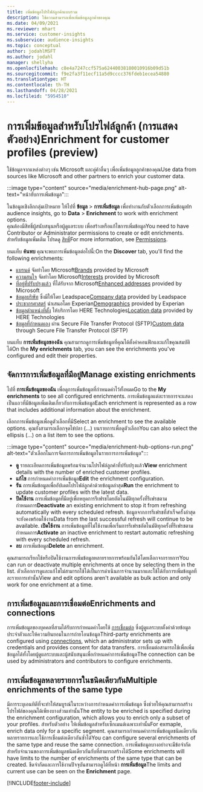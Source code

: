 ```yaml
---
title: เพิ่มข้อมูลโปรไฟล์ลูกค้าแบบรวม
description: ใช้ความสามารถเพื่อเพิ่มข้อมูลลูกค้าของคุณ
ms.date: 04/09/2021
ms.reviewer: mhart
ms.service: customer-insights
ms.subservice: audience-insights
ms.topic: conceptual
author: jodahlMSFT
ms.author: jodahl
manager: shellyha
ms.openlocfilehash: c8e4a7247ccf575a62440038180010916b09d51b
ms.sourcegitcommit: f9e2fa3f11ecf11a5d9cccc376fdeb1ecea54880
ms.translationtype: HT
ms.contentlocale: th-TH
ms.lasthandoff: 04/28/2021
ms.locfileid: "5954510"
---
```

# <a name="enrichment-for-customer-profiles-preview"></a><span data-ttu-id="5b8ae-103">การเพิ่มข้อมูลสำหรับโปรไฟล์ลูกค้า (การแสดงตัวอย่าง)</span><span class="sxs-lookup"><span data-stu-id="5b8ae-103">Enrichment for customer profiles (preview)</span></span>

<span data-ttu-id="5b8ae-104">ใช้ข้อมูลจากแหล่งต่างๆ เช่น Microsoft และคู่ค้าอื่นๆ เพื่อเพิ่มข้อมูลลูกค้าของคุณ</span><span class="sxs-lookup"><span data-stu-id="5b8ae-104">Use data from sources like Microsoft and other partners to enrich your customer data.</span></span>

:::image type="content" source="media/enrichment-hub-page.png" alt-text="หน้าฮับการเพิ่มข้อมูล":::

<span data-ttu-id="5b8ae-106">ในข้อมูลเชิงลึกกลุ่มเป้าหมาย ให้ไปที่ **ข้อมูล** > **การเพิ่มข้อมูล** เพื่อทำงานกับตัวเลือกการเพิ่มข้อมูล</span><span class="sxs-lookup"><span data-stu-id="5b8ae-106">In audience insights, go to **Data** > **Enrichment** to work with enrichment options.</span></span>    
<span data-ttu-id="5b8ae-107">คุณต้องมีสิทธิ์ผู้สนับสนุนหรือผู้ดูแลระบบ เพื่อสร้างหรือแก้ไขการเพิ่มข้อมูล</span><span class="sxs-lookup"><span data-stu-id="5b8ae-107">You need to have Contributor or Administrator permissions to create or edit enrichments.</span></span> <span data-ttu-id="5b8ae-108">สำหรับข้อมูลเพิ่มเติม โปรดดู [สิทธิ์](permissions.md)</span><span class="sxs-lookup"><span data-stu-id="5b8ae-108">For more information, see [Permissions](permissions.md).</span></span>

<span data-ttu-id="5b8ae-109">บนแท็บ **ค้นพบ** คุณจะพบการเพิ่มข้อมูลต่อไปนี้:</span><span class="sxs-lookup"><span data-stu-id="5b8ae-109">On the **Discover** tab, you'll find the following enrichments:</span></span>

- <span data-ttu-id="5b8ae-110">[แบรนด์](enrichment-microsoft.md) จัดทำโดย Microsoft</span><span class="sxs-lookup"><span data-stu-id="5b8ae-110">[Brands](enrichment-microsoft.md) provided by Microsoft</span></span>
- <span data-ttu-id="5b8ae-111">[ความสนใจ](enrichment-microsoft.md) จัดทำโดย Microsoft</span><span class="sxs-lookup"><span data-stu-id="5b8ae-111">[Interests](enrichment-microsoft.md) provided by Microsoft</span></span>
- <span data-ttu-id="5b8ae-112">[ที่อยู่ที่ปรับปรุงแล้ว](enrichment-enhanced-addresses.md) ที่ได้รับจาก Microsoft</span><span class="sxs-lookup"><span data-stu-id="5b8ae-112">[Enhanced addresses](enrichment-enhanced-addresses.md) provided by Microsoft</span></span>
- <span data-ttu-id="5b8ae-113">[ข้อมูลบริษัท](enrichment-leadspace.md) ซึ่งมีให้โดย Leadspace</span><span class="sxs-lookup"><span data-stu-id="5b8ae-113">[Company data](enrichment-leadspace.md) provided by Leadspace</span></span>
- <span data-ttu-id="5b8ae-114">[ประชากรศาสตร์](enrichment-experian.md) นำเสนอโดย Experian</span><span class="sxs-lookup"><span data-stu-id="5b8ae-114">[Demographics](enrichment-experian.md) provided by Experian</span></span>
- <span data-ttu-id="5b8ae-115">[ข้อมูลตำแหน่งที่ตั้ง](enrichment-here.md) ให้บริการโดย HERE Technologies</span><span class="sxs-lookup"><span data-stu-id="5b8ae-115">[Location data](enrichment-here.md) provided by HERE Technologies</span></span>
- <span data-ttu-id="5b8ae-116">[ข้อมูลที่กำหนดเอง](enrichment-SFTP-custom-import.md) ผ่าน Secure File Transfer Protocol (SFTP)</span><span class="sxs-lookup"><span data-stu-id="5b8ae-116">[Custom data](enrichment-SFTP-custom-import.md) through Secure File Transfer Protocol (SFTP)</span></span>

<span data-ttu-id="5b8ae-117">บนแท็บ **การเพิ่มข้อมูลของฉัน** คุณสามารถดูการเพิ่มข้อมูลที่คุณได้ตั้งค่าคอนฟิกและแก้ไขคุณสมบัติได้</span><span class="sxs-lookup"><span data-stu-id="5b8ae-117">On the **My enrichments** tab, you can see the enrichments you've configured and edit their properties.</span></span>

## <a name="manage-existing-enrichments"></a><span data-ttu-id="5b8ae-118">จัดการการเพิ่มข้อมูลที่มีอยู่</span><span class="sxs-lookup"><span data-stu-id="5b8ae-118">Manage existing enrichments</span></span>

<span data-ttu-id="5b8ae-119">ไปที่ **การเพิ่มข้อมูลของฉัน** เพื่อดูการเพิ่มข้อมูลที่กำหนดค่าไว้ทั้งหมด</span><span class="sxs-lookup"><span data-stu-id="5b8ae-119">Go to the **My enrichments** to see all configured enrichments.</span></span> <span data-ttu-id="5b8ae-120">การเพิ่มข้อมูลแต่ละรายการจะแสดงเป็นแถวที่มีข้อมูลเพิ่มเติมเกี่ยวกับการเพิ่มข้อมูล</span><span class="sxs-lookup"><span data-stu-id="5b8ae-120">Each enrichment is represented as a row that includes additional information about the enrichment.</span></span>

<span data-ttu-id="5b8ae-121">เลือกการเพิ่มข้อมูลเพื่อดูตัวเลือกที่มี</span><span class="sxs-lookup"><span data-stu-id="5b8ae-121">Select an enrichment to see the available options.</span></span> <span data-ttu-id="5b8ae-122">คุณยังสามารถเลือกจุดไข่ปลา (...) บนรายการเพื่อดูตัวเลือก</span><span class="sxs-lookup"><span data-stu-id="5b8ae-122">You can also select the ellipsis (...) on a list item to see the options.</span></span>

:::image type="content" source="media/enrichment-hub-options-run.png" alt-text="ตัวเลือกในการจัดการการเพิ่มข้อมูลในรายการการเพิ่มข้อมูล":::

- <span data-ttu-id="5b8ae-124">**ดู** รายละเอียดการเพิ่มข้อมูลพร้อมจำนวนโปรไฟล์ลูกค้าที่ปรับปรุงแล้ว</span><span class="sxs-lookup"><span data-stu-id="5b8ae-124">**View** enrichment details with the number of enriched customer profiles.</span></span>
- <span data-ttu-id="5b8ae-125">**แก้ไข** การกำหนดค่าการเพิ่มข้อมูล</span><span class="sxs-lookup"><span data-stu-id="5b8ae-125">**Edit** the enrichment configuration.</span></span>
- <span data-ttu-id="5b8ae-126">**รัน** การเพิ่มข้อมูลเพื่ออัปเดตโปรไฟล์ลูกค้าด้วยข้อมูลล่าสุด</span><span class="sxs-lookup"><span data-stu-id="5b8ae-126">**Run** the enrichment to update customer profiles with the latest data.</span></span>
- <span data-ttu-id="5b8ae-127">**ปิดใช้งาน** การเพิ่มข้อมูลที่มีอยู่เพื่อหยุดการรีเฟรชโดยอัตโนมัติทุกครั้งที่รีเฟรชตามกำหนดการ</span><span class="sxs-lookup"><span data-stu-id="5b8ae-127">**Deactivate** an existing enrichment to stop it from refreshing automatically with every scheduled refresh.</span></span> <span data-ttu-id="5b8ae-128">ข้อมูลจากการรีเฟรชที่สำเร็จครั้งล่าสุดจะยังคงพร้อมใช้งาน</span><span class="sxs-lookup"><span data-stu-id="5b8ae-128">Data from the last successful refresh will continue to be available.</span></span> <span data-ttu-id="5b8ae-129">**เปิดใช้งาน** การเพิ่มข้อมูลที่ไม่ใช้งานเพื่อเริ่มการรีเฟรชอัตโนมัติทุกครั้งที่รีเฟรชตามกำหนดการ</span><span class="sxs-lookup"><span data-stu-id="5b8ae-129">**Activate** an inactive enrichment to restart automatic refreshing with every scheduled refresh.</span></span>
- <span data-ttu-id="5b8ae-130">**ลบ** การเพิ่มข้อมูล</span><span class="sxs-lookup"><span data-stu-id="5b8ae-130">**Delete** an enrichment.</span></span>

<span data-ttu-id="5b8ae-131">คุณสามารถเรียกใช้หรือปิดใช้งานการเพิ่มข้อมูลหลายรายการพร้อมกันได้โดยเลือกจากรายการ</span><span class="sxs-lookup"><span data-stu-id="5b8ae-131">You can run or deactivate multiple enrichments at once by selecting them in the list.</span></span> <span data-ttu-id="5b8ae-132">ตัวเลือกการดูและแก้ไขไม่สามารถใช้ได้เป็นการดำเนินการจำนวนมากและใช้ได้กับการเพิ่มข้อมูลทีละรายการเท่านั้น</span><span class="sxs-lookup"><span data-stu-id="5b8ae-132">View and edit options aren't available as bulk action and only work for one enrichment at a time.</span></span>

## <a name="enrichments-and-connections"></a><span data-ttu-id="5b8ae-133">การเพิ่มข้อมูลและการเชื่อมต่อ</span><span class="sxs-lookup"><span data-stu-id="5b8ae-133">Enrichments and connections</span></span>

<span data-ttu-id="5b8ae-134">การเพิ่มข้อมูลของบุคคลที่สามได้รับการกำหนดค่าโดยใช้ [การเชื่อมต่อ](connections.md) ซึ่งผู้ดูแลระบบตั้งค่าด้วยข้อมูลประจำตัวและให้ความยินยอมในการถ่ายโอนข้อมูล</span><span class="sxs-lookup"><span data-stu-id="5b8ae-134">Third-party enrichments are configured using [connections](connections.md), which an administrator sets up with credentials and provides consent for data transfers.</span></span> <span data-ttu-id="5b8ae-135">การเชื่อมต่อสามารถใช้เพื่อเพิ่มข้อมูลได้ทั้งโดยผู้ดูแลระบบและผู้สนับสนุนเพื่อกำหนดค่าการเพิ่มข้อมูล</span><span class="sxs-lookup"><span data-stu-id="5b8ae-135">The connection can be used by administrators and contributors to configure enrichments.</span></span>  

## <a name="multiple-enrichments-of-the-same-type"></a><span data-ttu-id="5b8ae-136">การเพิ่มข้อมูลหลายรายการในชนิดเดียวกัน</span><span class="sxs-lookup"><span data-stu-id="5b8ae-136">Multiple enrichments of the same type</span></span>

<span data-ttu-id="5b8ae-137">มีการระบุเอนทิตีที่จะทำให้สมบูรณ์ในระหว่างการกำหนดค่าการเพิ่มข้อมูล ซึ่งช่วยให้คุณสามารถสร้างโปรไฟล์ของคุณได้เพียงบางส่วนเท่านั้น</span><span class="sxs-lookup"><span data-stu-id="5b8ae-137">The entity to be enriched is specified during the enrichment configuration, which allows you to enrich only a subset of your profiles.</span></span> <span data-ttu-id="5b8ae-138">สำหรับตัวอย่าง ให้เพิ่มข้อมูลสำหรับเซ็กเมนต์เฉพาะเท่านั้น</span><span class="sxs-lookup"><span data-stu-id="5b8ae-138">For exmaple, enrich data only for a specific segment.</span></span> <span data-ttu-id="5b8ae-139">คุณสามารถกำหนดค่าการเพิ่มข้อมูลชนิดเดียวกันหลายรายการและใช้การเชื่อมต่อเดียวกันซ้ำได้</span><span class="sxs-lookup"><span data-stu-id="5b8ae-139">You can configure several enrichments of the same type and reuse the same connection.</span></span> <span data-ttu-id="5b8ae-140">การเพิ่มข้อมูลบางอย่างจะมีข้อจำกัดสำหรับจำนวนของการเพิ่มข้อมูลชนิดเดียวกันกับที่สามารถสร้างได้</span><span class="sxs-lookup"><span data-stu-id="5b8ae-140">Some enrichments will have limits to the number of enrichments of the same type that can be created.</span></span> <span data-ttu-id="5b8ae-141">ขีดจำกัดและการใช้งานปัจจุบันสามารถดูได้ที่หน้า **การเพิ่มข้อมูล**</span><span class="sxs-lookup"><span data-stu-id="5b8ae-141">The limits and current use can be seen on the **Enrichment** page.</span></span>

[!INCLUDE[footer-include](../includes/footer-banner.md)]
